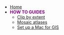 - [Home](/ "How To Guides") 
- **<span style="color:purple">HOW TO GUIDES</span>**
  - [Clip by extent](how-to/clip-by-extent.md "Clip by extent")
  - [Mosaic atlases](how-to/create-mosaics.md "Generate atlas mosaics")
  - [Set up a Mac for GIS](how-to/mac-setup.md "Set up a Mac for GIS")

